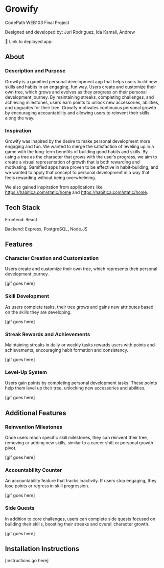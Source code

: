 # Growify

CodePath WEB103 Final Project

Designed and developed by: Juri Rodriguez, Ida Kamali, Andrew

🔗 Link to deployed app:

## About

### Description and Purpose

Growify is a gamified personal development app that helps users build new skills and habits in an engaging, fun way. Users create and customize their own tree, which grows and evolves as they progress on their personal development journey. By maintaining streaks, completing challenges, and achieving milestones, users earn points to unlock new accessories, abilities, and upgrades for their tree. Growify motivates continuous personal growth by encouraging accountability and allowing users to reinvent their skills along the way.

### Inspiration

Growify was inspired by the desire to make personal development more engaging and fun. We wanted to merge the satisfaction of leveling up in a game with the long-term benefits of building good habits and skills. By using a tree as the character that grows with the user’s progress, we aim to create a visual representation of growth that is both rewarding and motivating. Gamified apps have proven to be effective in habit-building, and we wanted to apply that concept to personal development in a way that feels rewarding without being overwhelming.

We also gained inspiration from applications like https://habitica.com/static/home and https://habitica.com/static/home.

## Tech Stack

Frontend: React

Backend: Express, PostgreSQL, Node.JS

## Features

### Character Creation and Customization

Users create and customize their own tree, which represents their personal development journey.

[gif goes here]

### Skill Development

As users complete tasks, their tree grows and gains new attributes based on the skills they are developing.

[gif goes here]

### Streak Rewards and Achievements

Maintaining streaks in daily or weekly tasks rewards users with points and achievements, encouraging habit formation and consistency.

[gif goes here]

### Level-Up System

Users gain points by completing personal development tasks. These points help them level up their tree, unlocking new accessories and abilities.

[gif goes here]

## Additional Features

### Reinvention Milestones

Once users reach specific skill milestones, they can reinvent their tree, removing or adding new skills, similar to a career shift or personal growth pivot.

[gif goes here]

### Accountability Counter

An accountability feature that tracks inactivity. If users stop engaging, they lose points or regress in skill progression.

[gif goes here]

### Side Quests

In addition to core challenges, users can complete side quests focused on building their skills, boosting their streaks and overall character growth.

[gif goes here]

## Installation Instructions

[instructions go here]
